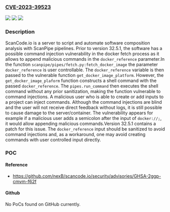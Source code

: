 ### [CVE-2023-39523](https://cve.mitre.org/cgi-bin/cvename.cgi?name=CVE-2023-39523)
![](https://img.shields.io/static/v1?label=Product&message=scancode.io&color=blue)
![](https://img.shields.io/static/v1?label=Version&message=%3D%20%3C%2032.5.1%20&color=brighgreen)
![](https://img.shields.io/static/v1?label=Vulnerability&message=CWE-77%3A%20Improper%20Neutralization%20of%20Special%20Elements%20used%20in%20a%20Command%20('Command%20Injection')&color=brighgreen)

### Description

ScanCode.io is a server to script and automate software composition analysis with ScanPipe pipelines. Prior to version 32.5.1, the software has a possible command injection vulnerability in the docker fetch process as it allows to append malicious commands in the `docker_reference` parameter.In the function `scanpipe/pipes/fetch.py:fetch_docker_image` the parameter `docker_reference` is user controllable. The `docker_reference` variable is then passed to the vulnerable function `get_docker_image_platform`.  However, the `get_docker_image_plaform` function constructs a shell command with the passed `docker_reference`. The `pipes.run_command` then executes the shell command without any prior sanitization, making the function vulnerable to command injections. A malicious user who is able to create or add inputs to a project can inject commands. Although the command injections are blind and the user will not receive direct feedback without logs, it is still possible to cause damage to the server/container. The vulnerability appears for example if a malicious user adds a semicolon after the input of `docker://;`, it would allow appending malicious commands.Version 32.5.1 contains a patch for this issue. The `docker_reference` input should be sanitized to avoid command injections and, as a workaround, one may avoid creating commands with user controlled input directly.

### POC

#### Reference
- https://github.com/nexB/scancode.io/security/advisories/GHSA-2ggp-cmvm-f62f

#### Github
No PoCs found on GitHub currently.


